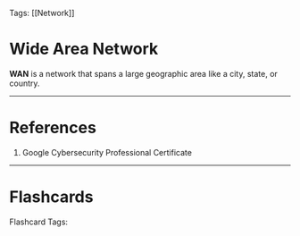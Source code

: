 Tags: [[Network]]
# Wide Area Network

**WAN** is a network that spans a large geographic area like a city, state, or country.

---
# References

1. Google Cybersecurity Professional Certificate

---
# Flashcards

Flashcard Tags: 